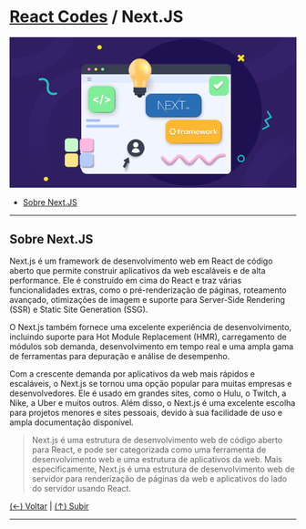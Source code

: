 # [React Codes](https://github.com/systemboys/React_Codes#react-codes "React Codes") / Next.JS

[![Next.JS](https://github.com/systemboys/React_Codes/raw/main/Frameworks/NextJS/images/Next.js_Framework_Simplify_Your_Web_Building.png "Next.JS")](https://github.com/systemboys/React_Codes/raw/main/Frameworks/NextJS/images/Next.js_Framework_Simplify_Your_Web_Building.png "Next.JS")

- [Sobre Next.JS](#sobre-nextjs "Sobre Next.JS")

---

## Sobre Next.JS

Next.js é um framework de desenvolvimento web em React de código aberto que permite construir aplicativos da web escaláveis e de alta performance. Ele é construído em cima do React e traz várias funcionalidades extras, como o pré-renderização de páginas, roteamento avançado, otimizações de imagem e suporte para Server-Side Rendering (SSR) e Static Site Generation (SSG).

O Next.js também fornece uma excelente experiência de desenvolvimento, incluindo suporte para Hot Module Replacement (HMR), carregamento de módulos sob demanda, desenvolvimento em tempo real e uma ampla gama de ferramentas para depuração e análise de desempenho.

Com a crescente demanda por aplicativos da web mais rápidos e escaláveis, o Next.js se tornou uma opção popular para muitas empresas e desenvolvedores. Ele é usado em grandes sites, como o Hulu, o Twitch, a Nike, a Uber e muitos outros. Além disso, o Next.js é uma excelente escolha para projetos menores e sites pessoais, devido à sua facilidade de uso e ampla documentação disponível.

> Next.js é uma estrutura de desenvolvimento web de código aberto para React, e pode ser categorizada como uma ferramenta de desenvolvimento web e uma estrutura de aplicativos da web. Mais especificamente, Next.js é uma estrutura de desenvolvimento web de servidor para renderização de páginas da web e aplicativos do lado do servidor usando React.

[(&larr;) Voltar](https://github.com/systemboys/React_Codes#react-codes "Voltar ao SumÃ¡rio") | 
[(&uarr;) Subir](#react-codes--nextjs "Subir para o topo")

---